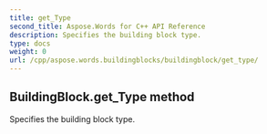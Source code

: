 ```yaml
---
title: get_Type
second_title: Aspose.Words for C++ API Reference
description: Specifies the building block type. 
type: docs
weight: 0
url: /cpp/aspose.words.buildingblocks/buildingblock/get_type/
---
```

## BuildingBlock.get_Type method


Specifies the building block type. 

